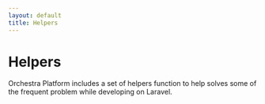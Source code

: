 ```yaml
---
layout: default
title: Helpers
---
```


# Helpers

Orchestra Platform includes a set of helpers function to help solves some of the frequent problem while developing on Laravel.
